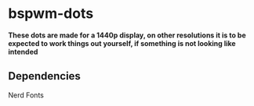 # bspwm-dots
**These dots are made for a 1440p display, on other resolutions it is to be expected to work things out yourself, if something is not looking like intended**

## Dependencies
Nerd Fonts
